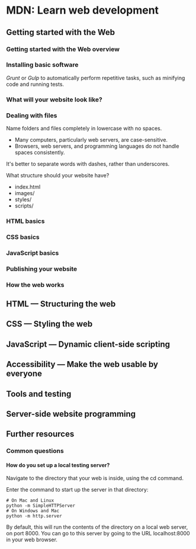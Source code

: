 # MDN: Learn web development

## Getting started with the Web

### Getting started with the Web overview

### Installing basic software

*Grunt* or *Gulp* to automatically perform repetitive tasks, such as minifying code and running tests.

### What will your website look like?

### Dealing with files

Name folders and files completely in lowercase with no spaces.

* Many computers, particularly web servers, are case-sensitive.
* Browsers, web servers, and programming languages do not handle spaces consistently.

It's better to separate words with dashes, rather than underscores.

What structure should your website have?

* index.html
* images/
* styles/
* scripts/

### HTML basics

### CSS basics

### JavaScript basics

### Publishing your website

### How the web works

## HTML — Structuring the web

## CSS — Styling the web

## JavaScript — Dynamic client-side scripting

## Accessibility — Make the web usable by everyone

## Tools and testing

## Server-side website programming

## Further resources

### Common questions

#### How do you set up a local testing server?

Navigate to the directory that your web is inside, using the cd command.

Enter the command to start up the server in that directory:

    # On Mac and Linux
    python -m SimpleHTTPServer
    # On Windows and Mac
    python -m http.server

By default, this will run the contents of the directory on a local web server, on port 8000. You can go to this server by going to the URL localhost:8000 in your web browser.
